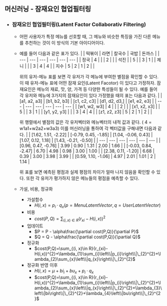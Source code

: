 
## 머신러닝 - 잠재요인 협업필터링

- ### 잠재요인 협업필터링(Latent Factor Collaborativ Filtering)
  
  - 어떤 사용자가 특정 메뉴를 선호할 때, 그 메뉴와 비슷한 특징을 가진 다른 메뉴를 추천하는 것이 이 방식의 기본 아이디어이다.
  - 예를 들어 다음과 같은 표가 있다. 
    |  | 떡볶이 | 라면 | 칼국수 | 국밥 | 돈까스 |
    | --- | --- | --- | --- | --- | --- |
    | 정국 | 4 |  |  | 2 |  |
    | 석진 |  | 5 |  | 3 | 1 |
    | 제니 |  |  | 3 | 4 | 4 |
    | 지수 | 5 | 2 | 1 | 2 |  |

    위의 유저-메뉴 표를 보면 각 유저가 각 메뉴에 부여한 별점을 확인할 수 있다. 이 때 유저-메뉴 표에 어떤 잠재 요인(Latent Facotor) 이 있다고 가정하자. 잠재요인은 메뉴의 재료, 맛, 양, 가격 등 다양한 특성들이 될 수 있다. 예를 들어 각 유저와 메뉴에 3가지의 잠재요인이 있다 가정했을 때의 표는 다음과 같다.
    |  | [a1, a2, a3] | [b1, b2, b3] | [c1, c2, c3] | [d1, d2, d3,] | [e1, e2, e3] |
    | --- | --- | --- | --- | --- | --- |
    | [w1, w2, w3] | 4 |  |  | 2 |  |
    | [x1, x2, x3] |  | 5 |  | 3 | 1 |
    | [y1, y2, y3] |  |  | 3 | 4 | 4 |
    | [z1, z2, z3] | 5 | 2 | 1 | 2 |  |

    위 행렬에서 별점의 값은 각 유저벡터와 메뉴벡터의 내적 값과 같다. ( 4 = w1a1+w2a2+w3a3)
    이를 머신러닝을 통하여 각 벡터값을 구해내면 다음과 같다.
    |  | [1.62, 1.51, -2.22] | [-0.79, 0.45, -1.85] | [1.04, -0.06, 0.43] | [1.07, 0.12, 1.18] | [1.43, -0.21, -0.50] |
    | --- | --- | --- | --- | --- | --- |
    | [0.96, 0.47, -0.76] | 3.99 | 0.90 | 1.31 | 2.00 | 1.66 |
    | [-0.03, 0.84, -2.47] | 6.70 | 4.98 | 0.98 | 3.00 | 1.00 |
    | [2.38, 0.11, -1.20] | 6.68 | 0.39 | 3.00 | 3.98 | 3.99 |
    | [0.59, 1.10, -1.06] | 4.97 | 2.01 | 1.01 | 2 | 1.14 |

    위 표를 보면 예측된 평점과 실제 평점의 차이가 얼마 나지 않음을 확인할 수 있다. 또한 각 유저가 평가하지 않은 메뉴들의 평점을 예측할 수 있다.
  - 가설, 비용, 정규화
    - 가설함수
        - $H(i,x) = p_{i}·q_{x} (p = Menu Latent Vector, q = User Latent Vector)$ 
    - 비용
        - $cost(P,Q) = \sum_{(i,x)\in R} (r_{xi}-H(i,x))^2$
    - 업데이트
        - $P = P - \alpha\frac{\partial cost(P,Q)}{\partial P}$
        - $Q = Q - \alpha\frac{\partial cost(P,Q)}{\partial Q}$
    - 정규화
        - $cost(P,Q)=\sum_{(i, x)\in R}(r_{xi}-H(i,x))^{2}+\lambda_{1}\sum_{i}\left\\|p_{i}\right\\|\_{2}^{2}+\lambda_{2}\sum_{x}\left\\|q_{x}\right\\|\_{2}^{2}$
    - 정규화 반영 이후 
        - $H(i,x) = \mu + bi_{i}+bu_{x}+p_{i}·q_{x}$
        - $cost(P,Q)=\sum_{(i, x)\in R}(r_{xi}-H(i,x))^{2}+\lambda_{1}\sum_{i}\left\\|p_{i}\right\\|\_{2}^{2}+\lambda_{2}\sum_{x}\left\\|q_{x}\right\\|\_{2}^{2}+\lambda_{3}\left\\|bi\right\\|\_{2}^{2}+\lambda_{4}\left\\|bu\right\\|\_{2}^{2}$
